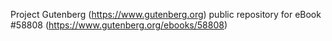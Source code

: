 Project Gutenberg (https://www.gutenberg.org) public repository for
eBook #58808 (https://www.gutenberg.org/ebooks/58808)
